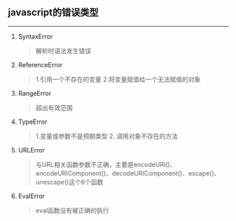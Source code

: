 ## javascript的错误类型
---

1. SyntaxError
    > 解析时语法发生错误
2. ReferenceError
    > 1.引用一个不存在的变量 2.将变量赋值给一个无法赋值的对象
3. RangeError
    > 超出有效范围
4. TypeError
    > 1.变量或参数不是预期类型 2. 调用对象不存在的方法
5. URLError
    > 与URL相关函数参数不正确，主要是encodeURI()、encodeURIComponent()、decodeURIComponent()、escape()、unescape()这个6个函数
6. EvalError
    > eval函数没有被正确的执行